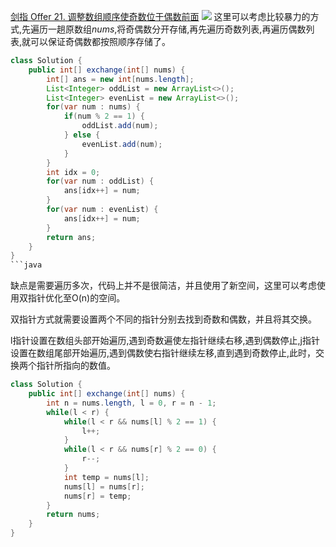 [剑指 Offer 21. 调整数组顺序使奇数位于偶数前面](https://leetcode-cn.com/problems/diao-zheng-shu-zu-shun-xu-shi-qi-shu-wei-yu-ou-shu-qian-mian-lcof/)
![](https://img2022.cnblogs.com/blog/2272548/202201/2272548-20220129211322122-396712785.png)
这里可以考虑比较暴力的方式,先遍历一趟原数组$nums$,将奇偶数分开存储,再先遍历奇数列表,再遍历偶数列表,就可以保证奇偶数都按照顺序存储了。
```java
class Solution {
    public int[] exchange(int[] nums) {
        int[] ans = new int[nums.length];
        List<Integer> oddList = new ArrayList<>();
        List<Integer> evenList = new ArrayList<>();
        for(var num : nums) {
            if(num % 2 == 1) {
                oddList.add(num);
            } else {
                evenList.add(num);
            }
        }
        int idx = 0;
        for(var num : oddList) {
            ans[idx++] = num;
        }
        for(var num : evenList) {
            ans[idx++] = num;
        }
        return ans;
    }
}
​```java
```
缺点是需要遍历多次，代码上并不是很简洁，并且使用了新空间，这里可以考虑使用双指针优化至O(n)的空间。

双指针方式就需要设置两个不同的指针分别去找到奇数和偶数，并且将其交换。

l指针设置在数组头部开始遍历,遇到奇数遍使左指针继续右移,遇到偶数停止,j指针设置在数组尾部开始遍历,遇到偶数使右指针继续左移,直到遇到奇数停止,此时，交换两个指针所指向的数值。

```java
class Solution {
    public int[] exchange(int[] nums) {
        int n = nums.length, l = 0, r = n - 1;
        while(l < r) {
            while(l < r && nums[l] % 2 == 1) {
                l++;
            }
            while(l < r && nums[r] % 2 == 0) {
                r--;
            }
            int temp = nums[l];
            nums[l] = nums[r];
            nums[r] = temp;
        }
        return nums;
    }
}
```